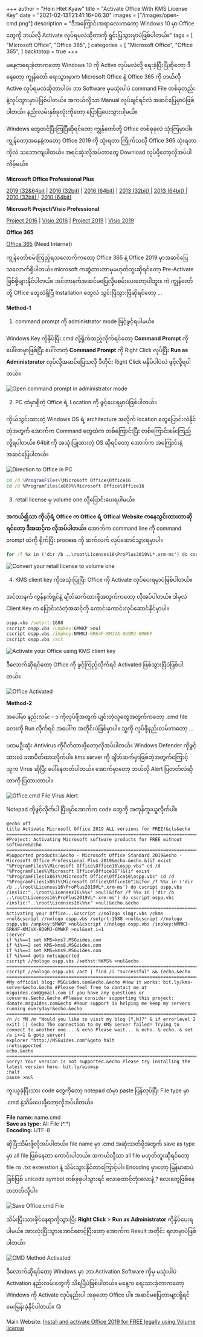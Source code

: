 +++
author = "Hein Htet Kyaw"
title = "Activate Office With KMS License Key"
date = "2021-02-13T21:41:16+06:30"
images = ["/images/open-cmd.png"]
description = "ဒီအကြောင်းအရာလေးကတော့ Windows 10 မှာ Office တွေကို ဘယ်လို Activate လုပ်ရမလဲဆိုတာကို ရှင်းပြသွားမှာပဲဖြစ်ပါတယ်။"
tags = [
    "Microsoft Office",
    "Office 365",
]
categories = [
    "Microsoft Office",
    "Office 365",
]
backtotop = true
+++

မနေ့ကရေးခဲ့တာကတော့ Windows 10 ကို Active လုပ်မလဲလို့ ရေးခဲ့ပြီးပြီဆိုတော့ ဒီနေ့တော့ ကျွန်တော် ရေးသွားမှာက Microsoft Office နဲ့ Office 365 ကို ဘယ်လို Active လုပ်ရမလဲဆိုတာပါပဲ။ ဘာ Software မှမသုံးပါပဲ command File တစ်ခုတည်းနဲ့လုပ်သွားမှာပဲဖြစ်ပါတယ်။ အကယ်လို့သာ Manual လုပ်ချင်ရင်လဲ အဆင်ပြေမှာပဲဖြစ်ပါတယ်။ နည်းလမ်းနှစ်ခုလုံးကိုတော့ ပြောပြပေးသွားပါ့မယ်။

<!--more-->

Windows တွေတင်ပြီးကြပြီဆိုရင်တော့ ကျွန်တော်တို့ Office တစ်ခုခုလဲ သုံးကြမှာပါ။ ကျွန်တော့အနေနဲ့ကတော့ Office 2019 ကို သုံးရတာ ကြိုက်သလို Office 365 သုံးရတာကိုလဲ သဘောကျပါတယ်။ အရင်ဆုံးလိုအပ်တာတွေ Download လုပ်ဖို့တော့လိုအပ်ပါလိမ့်မယ်။

**Microsoft Office Professional Plus**

[2019 (32&64bit](http://officecdn.microsoft.com/pr/492350f6-3a01-4f97-b9c0-c7c6ddf67d60/media/en-us/ProPlus2019Retail.img) | [2016 (32bit)](https://www.mediafire.com?3axia1fn39ke5di) | [2016 (64bit)](https://www.mediafire.com/?18cmkvcyn9eofyl) | [2013 (32bit) ](https://www.mediafire.com?dvn49vn2d9t786q) | [2013 (64bit) ](https://www.mediafire.com?2ltz8t2ipr1kdkf) | [2010 (32bit) ](https://www.mediafire.com?xow7gqjbmk9fr6v) | [2010 (64bit)](https://www.mediafire.com?qy6riopx13j80kw)

**Microsoft Project/Visio Professional**

[Project 2016](https://www.mediafire.com?xiccbd0se7e3kkq) | [Visio 2016](https://www.mediafire.com?fl5p3rjwewz9q7y) | [Project 2019](https://officecdn.microsoft.com/pr/492350f6-3a01-4f97-b9c0-c7c6ddf67d60/media/en-us/ProjectPro2019Retail.img) | [Visio 2019](https://officecdn.microsoft.com/pr/492350f6-3a01-4f97-b9c0-c7c6ddf67d60/media/en-us/VisioPro2019Retail.img)

**Office 365**

[Office 365](https://c2rsetup.officeapps.live.com/c2r/download.aspx?productReleaseID=O365ProPlusRetail&platform=X86&language=en-US) (Need Internet)

ကျွန်တော်စမ်းကြည့်ရသလောက်ကတော့ Office 365 နဲ့ Office 2019 မှာအဆင်ပြေသလောက်ရှိပါတယ်။ microsoft ကဆွဲထားတာမှမဟုတ်ဘူးဆိုရင်တော့ Pre-Activate ဖြစ်ဖို့များနိုင်ပါတယ်။ အင်တာနက်အဆင်မပြေလို့မစမ်းပေးတော့ပါဘူး။ ကဲ ကျွန်တော်တို့ Office တွေလဲရှိပြီ Installation တွေလဲ သွင်းပြီသွားပြီဆိုရင်တော့ ...

**Method-1**

1. command prompt ကို administrator mode ဖြင့်ဖွင့်ရပါမယ်။

Windows Key ကိုနှိပ်ပြီး cmd လို့ရိုက်ထည့်လိုက်ရင်တော့ **Command Prompt** ကို ပေါ်လာမှာဖြစ်ပြီး ပေါ်လာတဲ့ **Command Prompt** ကို Right Click လုပ်ပြီး **Run as Administorator** လုပ်လို့အဆင်ပြေသလို ဒီတိုင်း Right Click မနှိပ်ပါပဲလဲ ဖွင့်လို့ရပါတယ်။

![Open command prompt in administrator mode](/images/open-cmd.png)

2. PC ထဲမှာရှိတဲ့ Office ရဲ့ Location ကို ဖွင့်ပေးရမှာပဲဖြစ်ပါတယ်။

ကိုယ်သွင်းထားတဲ့ Windows OS ရဲ့ architecture အလိုက် location တွေပြောင်းလဲနိုင်တဲ့အတွက် အောက်က Command တွေထဲက တစ်ကြောင်းပြီး တစ်ကြောင်းစမ်းကြည့်လို့ရပါတယ်။ 64bit ကို အသုံးပြုထားတဲ့ OS ဆိုရင်တော့ အောက်က အကြောင်းနဲ့အဆင်ပြေပါတယ်။

![Direction to Office in PC](/images/driection-to-office.png)

```cmd
cd /d %ProgramFiles%\Microsoft Office\Office16
cd /d %ProgramFiles(x86)%\Microsoft Office\Office16
```

3. retail license မှ volume one လို့ပြောင်းပေးရပါမယ်။

**အကယ်၍သာ ကိုယ့်ရဲ့ Office က Office ရဲ့ Offical Website ကနေသွင်းထားတာဆိုရင်တော့ ဒီအဆင့်က လိုအပ်ပါတယ်။** အောက်က command line ကို command prompt ထဲကို ရိုက်ပြီး process ကို ဆက်လက် လုပ်ဆောင်သွားရမှာပါ။

```cmd
for /f %x in ('dir /b ..\root\Licenses16\ProPlus2019VL*.xrm-ms') do cscript ospp.vbs /inslic:"..\root\Licenses16\%x"
```

![Convert your retail license to volume one](/images/convert-retail-license-to-volume-one.png)

4. KMS client key ကိုအသုံးပြုပြီး Office ကို Activate လုပ်ပေးရမှာပဲဖြစ်ပါတယ်။

အင်တာနက် ကွန်နက်ရှင်နဲ့ ချိတ်ဆက်ထားဖို့အတွက်ကတော့ လိုအပ်ပါတယ်။ ဒါမှလဲ Client Key က ပြောင်းလဲတဲ့အဆင့်ကို ကောင်းကောင်းလုပ်ဆောင်နိုင်မှာပါ။

```cmd
ospp.vbs /setprt:1688
cscript ospp.vbs /unpkey:6MWKP >nul
cscript ospp.vbs /inpkey:NMMKJ-6RK4F-KMJVX-8D9MJ-6MWKP
cscript ospp.vbs /act
```

![Activate your Office using KMS client key](/images/office-activation-successful.png)

ဒီလောက်ဆိုရင်တော့ Office ကို ဖွင့်ကြည့်လိုက်ရင် Activated ဖြစ်သွားပြီပဲဖြစ်ပါတယ်။

![Office Activated](/images/office-activated.png)

**Method-2**

အပေါ်မှာ နည်းလမ်း - ၁ ကိုလုပ်ဖို့အတွက် ပျင်းတဲ့လူတွေအတွက်ကတော့ .cmd file လေးကို Run လိုက်ရင် အပေါ်က အတိုင်းပဲဖြစ်မှာပါ။ သူ့ကို လုပ်ဖို့နည်းလမ်းကတော့ ...

ပထမဦးဆုံး Antivirus ကိုပိတ်ထားဖို့တော့လိုအပ်ပါတယ်။ Windows Defender ကိုဖွင့်ထားလဲ ခဏပိတ်ထားလိုက်ပါ။ kms server ကို ချိတ်ဆက်မှာဖြစ်တဲ့အတွက်ကြောင့် သူက Virus ဆိုပြီး ပေါ်နေတတ်ပါတယ်။ အောက်မှာတော့ ဘယ်လို Alert ပြတတ်လဲဆိုတာကို ပြထားတာပါ။

![Office.cmd File Virus Alert](/images/office-activation-virus-alert.png)

Notepad ကိုဖွင့်လိုက်ပါ ပြီးရင်အောက်က code တွေကို အကုန်ကူးယူလိုက်ပါ။ 

```batch
@echo off
title Activate Microsoft Office 2019 ALL versions for FREE!&cls&echo ============================================================================&echo #Project: Activating Microsoft software products for FREE without software&echo ============================================================================&echo.&echo #Supported products:&echo - Microsoft Office Standard 2019&echo - Microsoft Office Professional Plus 2019&echo.&echo.&(if exist "%ProgramFiles%\Microsoft Office\Office16\ospp.vbs" cd /d "%ProgramFiles%\Microsoft Office\Office16")&(if exist "%ProgramFiles(x86)%\Microsoft Office\Office16\ospp.vbs" cd /d "%ProgramFiles(x86)%\Microsoft Office\Office16")&(for /f %%x in ('dir /b ..\root\Licenses16\ProPlus2019VL*.xrm-ms') do cscript ospp.vbs /inslic:"..\root\Licenses16\%%x" >nul)&(for /f %%x in ('dir /b ..\root\Licenses16\ProPlus2019VL*.xrm-ms') do cscript ospp.vbs /inslic:"..\root\Licenses16\%%x" >nul)&echo.&echo ============================================================================&echo Activating your Office...&cscript //nologo slmgr.vbs /ckms >nul&cscript //nologo ospp.vbs /setprt:1688 >nul&cscript //nologo ospp.vbs /unpkey:6MWKP >nul&cscript //nologo ospp.vbs /inpkey:NMMKJ-6RK4F-KMJVX-8D9MJ-6MWKP >nul&set i=1
:server
if %i%==1 set KMS=kms7.MSGuides.com
if %i%==2 set KMS=kms8.MSGuides.com
if %i%==3 set KMS=kms9.MSGuides.com
if %i%==4 goto notsupported
cscript //nologo ospp.vbs /sethst:%KMS% >nul&echo ============================================================================&echo.&echo.
cscript //nologo ospp.vbs /act | find /i "successful" && (echo.&echo ============================================================================&echo.&echo #My official blog: MSGuides.com&echo.&echo #How it works: bit.ly/kms-server&echo.&echo #Please feel free to contact me at msguides.com@gmail.com if you have any questions or concerns.&echo.&echo #Please consider supporting this project: donate.msguides.com&echo #Your support is helping me keep my servers running everyday!&echo.&echo ============================================================================&choice /n /c YN /m "Would you like to visit my blog [Y,N]?" & if errorlevel 2 exit) || (echo The connection to my KMS server failed! Trying to connect to another one... & echo Please wait... & echo. & echo. & set /a i+=1 & goto server)
explorer "http://MSGuides.com"&goto halt
:notsupported
echo.&echo ============================================================================&echo Sorry! Your version is not supported.&echo Please try installing the latest version here: bit.ly/aiomsp
:halt
pause >nul
```

ကူးယူခဲ့ပြီးသား code တွေကိုတော့ notepad ထဲမှာ paste ပြန်လုပ်ပြီး File type မှာ .cmd နဲ့သိမ်းပေးဖို့တော့လိုအပ်ပါတယ်။

**File name:** name.cmd\
**Save as type:** All File (&#42;.&#42;)\
**Encoding:** UTF-8

ဆိုပြီးသိမ်းဖို့လိုအပ်ပါတယ်။ file name မှာ .cmd အဆုံးသတ်ဖို့အတွက် save as type မှာ all file ဖြစ်နေတာ ကောင်းပါတယ်။ အကယ်လို့သာ all file မဟုတ်ဘူးဆိုရင်တော့ file က .txt extenstion နဲ့ သိမ်းသွားနိုင်တာကြောင့်ပါ။ Encoding မှာတော့ မြန်မာစာပဲဖြစ်ဖြစ် unicode symbol တစ်ခုခုပါသွားရင် လေးထောင့်တုံးလေးနဲ့ ? လေးတွေဖြစ်နေတတတ်လို့ပါ။


![Save Office.cmd File](/images/save-office-cmd.png)

သိမ်းပြီးသားဖိုင်နေရာကိုသွားပြီး **Right Click** > **Run as Administrator** ကိုနှိပ်ပေးရပါမယ်။ အားလုံးပြီးသွားအောင်စောင့်ပြီးတော့ အောက်က Result အတိုင်း ရလာမှာပဲဖြစ်ပါတယ်။

![CMD Method Activated](/images/cmd-method-activated.png)

ဒီလောက်ဆိုရင်တော့ Windows မှာ ဘာ Activation Software ကိုမှ မသုံးပါပဲ Activation နည်းလမ်းတွေကို သိရပြီပဲဖြစ်ပါတယ်။ မနေ့က ရေးသားခဲ့တာကတော့ Windows ကို Activate လုပ်နည်းပါ အခုတော့ Office ပါ။ အဆင်မပြေတာများရှိရင် မေးမြန်းခဲ့နိုင်ပါတယ်။ 😘

Main Website: [Install and activate Office 2019 for FREE legally using Volume license](https://msguides.com/microsoft-software-products/office-2019.html)